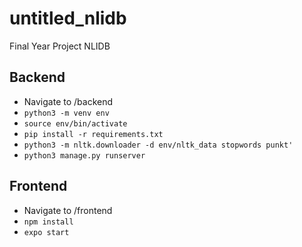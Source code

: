 # untitled_nlidb
Final Year Project NLIDB

## Backend
- Navigate to /backend
- `python3 -m venv env`
- `source env/bin/activate`
- `pip install -r requirements.txt`
- `python3 -m nltk.downloader -d env/nltk_data stopwords punkt'`
- `python3 manage.py runserver`

## Frontend
- Navigate to /frontend
- `npm install`
- `expo start`
